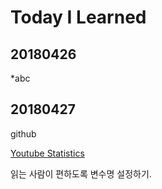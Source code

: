 # Today I Learned

## 20180426
*abc


## 20180427
github

[Youtube Statistics](https://www.youtube.com/watch?v=pYxNSUDSFH4)


읽는 사람이 편하도록 변수명 설정하기.
